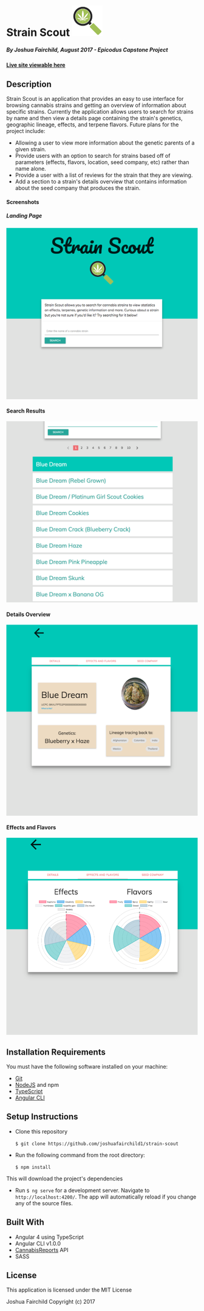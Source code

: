 # Strain Scout <img src='/src/assets/images/ss-icon.png?raw=true' height='80px'>

##### By Joshua Fairchild, August 2017 - Epicodus Capstone Project

#### [Live site viewable here](https://strainscout.herokuapp.com/)

## Description
Strain Scout is an application that provides an easy to use interface for browsing cannabis strains and getting an overview of information about specific strains. Currently the application allows users to search for strains by name and then view a details page containing the strain's genetics, geographic lineage, effects, and terpene flavors. Future plans for the project include:
* Allowing a user to view more information about the genetic parents of a given strain.
* Provide users with an option to search for strains based off of parameters (effects, flavors, location, seed company, etc) rather than name alone.
* Provide a user with a list of reviews for the strain that they are viewing.
* Add a section to a strain's details overview that contains information about the seed company that produces the strain.

#### Screenshots

##### Landing Page
![](/src/assets/images/screens/screen1.png?raw=true)

#### Search Results
![](/src/assets/images/screens/screen2.png?raw=true)

#### Details Overview
![](/src/assets/images/screens/screen3.png?raw=true)

#### Effects and Flavors
![](/src/assets/images/screens/screen4.png?raw=true)



## Installation Requirements
You must have the following software installed on your machine:

* [Git](https://git-scm.com/)
* [NodeJS](https://nodejs.org/) and npm
* [TypeScript](https://www.typescriptlang.org/)
* [Angular CLI](https://www.npmjs.com/package/@angular/cli/tutorial)

## Setup Instructions

* Clone this repository

  `$ git clone https://github.com/joshuafairchild1/strain-scout`

* Run the following command from the root directory:

  `$ npm install`

This will download the project's dependencies

* Run `$ ng serve` for a development server. Navigate to `http://localhost:4200/`. The app will automatically reload if you change any of the source files.

## Built With

* Angular 4 using TypeScript
* Angular CLI v1.0.0
* [CannabisReports](https://www.cannabisreports.com/) API
* SASS

## License

This application is licensed under the MIT License

Joshua Fairchild Copyright (c) 2017
